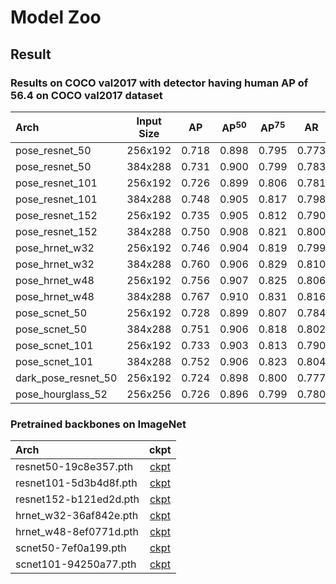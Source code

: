 # Model Zoo

## Result

### Results on COCO val2017 with detector having human AP of 56.4 on COCO val2017 dataset

| Arch | Input Size | AP | AP<sup>50</sup> | AP<sup>75</sup> | AR | AR<sup>50</sup> | ckpt | log |
| :----------------- | :-----------: | :------: | :------: | :------: | :------: | :------: |:------: |:------: |
| pose_resnet_50  | 256x192 | 0.718 | 0.898 | 0.795 | 0.773 | 0.937 | [ckpt](https://openmmlab.oss-cn-hangzhou.aliyuncs.com/mmpose/top_down/resnet/res50_coco_256x192-ec54d7f3_20200709.pth) | [log](https://openmmlab.oss-cn-hangzhou.aliyuncs.com/mmpose/top_down/resnet/res50_coco_256x192_20200709.log.json) |
| pose_resnet_50  | 384x288 | 0.731 | 0.900 | 0.799 | 0.783 | 0.931 | [ckpt](https://openmmlab.oss-cn-hangzhou.aliyuncs.com/mmpose/top_down/resnet/res50_coco_384x288-e6f795e9_20200709.pth) | [log](https://openmmlab.oss-cn-hangzhou.aliyuncs.com/mmpose/top_down/resnet/res50_coco_384x288_20200709.log.json) |
| pose_resnet_101 | 256x192 | 0.726 | 0.899 | 0.806 | 0.781 | 0.939 | [ckpt](https://openmmlab.oss-cn-hangzhou.aliyuncs.com/mmpose/top_down/resnet/res101_coco_256x192-6e6babf0_20200708.pth) | [log](https://openmmlab.oss-cn-hangzhou.aliyuncs.com/mmpose/top_down/resnet/res101_coco_256x192_20200708.log.json) |
| pose_resnet_101 | 384x288 | 0.748 | 0.905 | 0.817 | 0.798 | 0.940 | [ckpt](https://openmmlab.oss-cn-hangzhou.aliyuncs.com/mmpose/top_down/resnet/res101_coco_384x288-8c71bdc9_20200709.pth) | [log](https://openmmlab.oss-cn-hangzhou.aliyuncs.com/mmpose/top_down/resnet/res101_coco_384x288_20200709.log.json) |
| pose_resnet_152 | 256x192 | 0.735 | 0.905 | 0.812 | 0.790 | 0.943 | [ckpt](https://openmmlab.oss-cn-hangzhou.aliyuncs.com/mmpose/top_down/resnet/res152_coco_256x192-f6e307c2_20200709.pth) | [log](https://openmmlab.oss-cn-hangzhou.aliyuncs.com/mmpose/top_down/resnet/res152_coco_256x192_20200709.log.json) |
| pose_resnet_152 | 384x288 | 0.750 | 0.908 | 0.821 | 0.800 | 0.942 | [ckpt](https://openmmlab.oss-cn-hangzhou.aliyuncs.com/mmpose/top_down/resnet/res152_coco_384x288-3860d4c9_20200709.pth) | [log](https://openmmlab.oss-cn-hangzhou.aliyuncs.com/mmpose/top_down/resnet/res152_coco_384x288_20200709.log.json) |
| pose_hrnet_w32  | 256x192 | 0.746 | 0.904 | 0.819 | 0.799 | 0.942 | [ckpt](https://openmmlab.oss-cn-hangzhou.aliyuncs.com/mmpose/top_down/hrnet/hrnet_w32_coco_256x192-c78dce93_20200708.pth) | [log](https://openmmlab.oss-cn-hangzhou.aliyuncs.com/mmpose/top_down/hrnet/hrnet_w32_coco_256x192_20200708.log.json) |
| pose_hrnet_w32  | 384x288 | 0.760 | 0.906 | 0.829 | 0.810 | 0.943 | [ckpt](https://openmmlab.oss-cn-hangzhou.aliyuncs.com/mmpose/top_down/hrnet/hrnet_w32_coco_384x288-d9f0d786_20200708.pth) | [log](https://openmmlab.oss-cn-hangzhou.aliyuncs.com/mmpose/top_down/hrnet/hrnet_w32_coco_384x288_20200708.log.json) |
| pose_hrnet_w48  | 256x192 | 0.756 | 0.907 | 0.825 | 0.806 | 0.942 | [ckpt](https://openmmlab.oss-cn-hangzhou.aliyuncs.com/mmpose/top_down/hrnet/hrnet_w48_coco_256x192-b9e0b3ab_20200708.pth) | [log](https://openmmlab.oss-cn-hangzhou.aliyuncs.com/mmpose/top_down/hrnet/hrnet_w48_coco_256x192_20200708.log.json) |
| pose_hrnet_w48  | 384x288 | 0.767 | 0.910 | 0.831 | 0.816 | 0.946 | [ckpt](https://openmmlab.oss-cn-hangzhou.aliyuncs.com/mmpose/top_down/hrnet/hrnet_w48_coco_384x288-314c8528_20200708.pth) | [log](https://openmmlab.oss-cn-hangzhou.aliyuncs.com/mmpose/top_down/hrnet/hrnet_w48_coco_384x288_20200708.log.json) |
| pose_scnet_50   | 256x192 | 0.728 | 0.899 | 0.807 | 0.784 | 0.938 | [ckpt](https://openmmlab.oss-cn-hangzhou.aliyuncs.com/mmpose/top_down/scnet/scnet50_coco_256x192-6920f829_20200709.pth) | [log](https://openmmlab.oss-cn-hangzhou.aliyuncs.com/mmpose/top_down/scnet/scnet50_coco_256x192_20200709.log.json) |
| pose_scnet_50  | 384x288 | 0.751 | 0.906 | 0.818 | 0.802 | 0.943 | [ckpt](https://openmmlab.oss-cn-hangzhou.aliyuncs.com/mmpose/top_down/scnet/scnet50_coco_384x288-9cacd0ea_20200709.pth) | [log](https://openmmlab.oss-cn-hangzhou.aliyuncs.com/mmpose/top_down/scnet/scnet50_coco_384x288_20200709.log.json) |
| pose_scnet_101  | 256x192 | 0.733 | 0.903 | 0.813 | 0.790 | 0.941 | [ckpt](https://openmmlab.oss-cn-hangzhou.aliyuncs.com/mmpose/top_down/scnet/scnet101_coco_256x192-6d348ef9_20200709.pth) | [log](https://openmmlab.oss-cn-hangzhou.aliyuncs.com/mmpose/top_down/scnet/scnet101_coco_256x192_20200709.log.json) |
| pose_scnet_101  | 384x288 | 0.752 | 0.906 | 0.823 | 0.804 | 0.943 | [ckpt](https://openmmlab.oss-cn-hangzhou.aliyuncs.com/mmpose/top_down/scnet/scnet101_coco_384x288-0b6e631b_20200709.pth) | [log](https://openmmlab.oss-cn-hangzhou.aliyuncs.com/mmpose/top_down/scnet/scnet101_coco_384x288_20200709.log.json) |
| dark_pose_resnet_50 | 256x192 | 0.724 | 0.898 | 0.800 | 0.777 | 0.936 | [ckpt](https://openmmlab.oss-cn-hangzhou.aliyuncs.com/mmpose/top_down/resnet/res50_coco_256x192_dark-43379d20_20200709.pth) | [log](https://openmmlab.oss-cn-hangzhou.aliyuncs.com/mmpose/top_down/resnet/res50_coco_256x192_dark_20200709.log.json) |
| pose_hourglass_52 | 256x256 | 0.726 | 0.896 | 0.799 | 0.780 | 0.934 | [ckpt](https://openmmlab.oss-cn-hangzhou.aliyuncs.com/mmpose/top_down/hourglass/hourglass52_coco_256x256-4ec713ba_20200709.pth) | [log](https://openmmlab.oss-cn-hangzhou.aliyuncs.com/mmpose/top_down/hourglass/hourglass52_coco_256x256_20200709.log.json) |


### Pretrained backbones on ImageNet

| Arch |  ckpt |
| :----------------- | :-----------: |
| resnet50-19c8e357.pth | [ckpt](https://openmmlab.oss-cn-hangzhou.aliyuncs.com/mmpose/pretrain_models/resnet50-19c8e357.pth)
| resnet101-5d3b4d8f.pth | [ckpt](https://openmmlab.oss-cn-hangzhou.aliyuncs.com/mmpose/pretrain_models/resnet101-5d3b4d8f.pth)
| resnet152-b121ed2d.pth | [ckpt](https://openmmlab.oss-cn-hangzhou.aliyuncs.com/mmpose/pretrain_models/resnet152-b121ed2d.pth)
| hrnet_w32-36af842e.pth  | [ckpt](https://openmmlab.oss-cn-hangzhou.aliyuncs.com/mmpose/pretrain_models/hrnet_w32-36af842e.pth) |
| hrnet_w48-8ef0771d.pth | [ckpt](https://openmmlab.oss-cn-hangzhou.aliyuncs.com/mmpose/pretrain_models/hrnet_w48-8ef0771d.pth)
| scnet50-7ef0a199.pth | [ckpt](https://openmmlab.oss-cn-hangzhou.aliyuncs.com/mmpose/pretrain_models/scnet50-7ef0a199.pth)
| scnet101-94250a77.pth | [ckpt](https://openmmlab.oss-cn-hangzhou.aliyuncs.com/mmpose/pretrain_models/scnet101-94250a77.pth)
